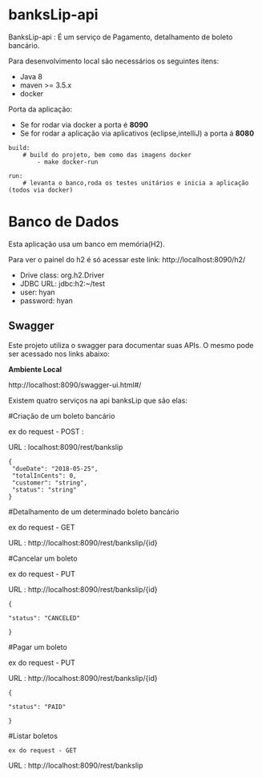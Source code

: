 # banksLip-api

BanksLip-api : É um serviço de Pagamento, detalhamento de boleto bancário.

Para desenvolvimento local são necessários os seguintes itens:

* Java 8
* maven >= 3.5.x
* docker

 Porta da aplicação:
  * Se for rodar via docker a porta é **8090** 
  * Se for rodar a aplicação via aplicativos (eclipse,intelliJ) a porta á **8080**	

```
build:
    # build do projeto, bem como das imagens docker
    	- make docker-run

run:
    # levanta o banco,roda os testes unitários e inicia a aplicação (todos via docker)
```

# Banco de Dados

Esta aplicação usa um banco em memória(H2).

Para ver o painel do h2 é só acessar este link: http://localhost:8090/h2/


* Drive class: org.h2.Driver
* JDBC URL: jdbc:h2:~/test
* user: hyan
* password: hyan


## Swagger

Este projeto utiliza o swagger para documentar suas APIs. O mesmo pode ser acessado nos links abaixo:

**Ambiente Local**

http://localhost:8090/swagger-ui.html#/

Existem quatro serviços na api banksLip que são elas:

#Criação de um boleto bancário

 ex do request - POST :
  
 URL :  localhost:8090/rest/bankslip
 
 ```
 {
  "dueDate": "2018-05-25",
  "totalInCents": 0,
  "customer": "string",
  "status": "string"
}

```

#Detalhamento de um determinado boleto bancário

 ex do request - GET
 
  URL :  http://localhost:8090/rest/bankslip/{id}
  
  
  
#Cancelar um boleto
   
  ex do request - PUT
 
  URL :  http://localhost:8090/rest/bankslip/{id}
   
   ```
  {
  
  "status": "CANCELED"
  
  }
   ```
  
#Pagar um boleto
   
  ex do request - PUT
 
  URL :  http://localhost:8090/rest/bankslip/{id}
  
   
   ```
  {
  
  "status": "PAID"
  
  }
   ```
  
#Listar boletos  
 	
 	ex do request - GET
 	
   URL : http://localhost:8090/rest/bankslip
   
   
   
